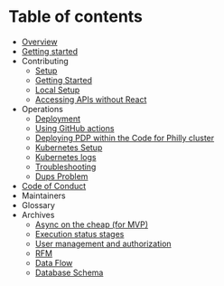 # Table of contents

* [Overview](README.md)
* [Getting started](https://github.com/CodeForPhilly/paws-data-pipeline/blob/documentation-dev/setup/getting-started.md)
* Contributing
  * [Setup](setup/README.md)
  * [Getting Started](setup/getting-started.md)
  * [Local Setup](setup/local-setup.md)
  * [Accessing APIs without React](setup/accessing-apis-without-react.md)
* Operations
  * [Deployment](deployment/README.md)
  * [Using GitHub actions](deployment/using-github-actions.md)
  * [Deploying PDP within the Code for Philly cluster](deployment/deploying-pdp-within-the-code-for-philly-cluster.md)
  * [Kubernetes Setup](setup/kubernetes-setup.md)
  * [Kubernetes logs](deployment/kubernetes-logs.md)
  * [Troubleshooting](troubleshooting/README.md)
  * [Dups Problem](troubleshooting/dups-problem.md)
* [Code of Conduct](https://codeforphilly.org/pages/code_of_conduct)
* Maintainers
* Glossary
* Archives
  * [Async on the cheap (for MVP)](architecture/async-on-the-cheap-for-mvp.md)
  * [Execution status stages](architecture/execution-status-stages.md)
  * [User management and authorization](architecture/user-management-and-authorization.md)
  * [RFM](architecture/rfm.md)
  * [Data Flow](architecture/data-flow.md)
  * [Database Schema](architecture/database-schema.md)

